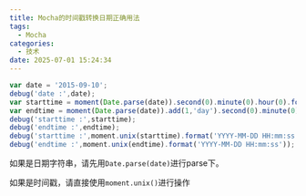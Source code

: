 ```yaml
---
title: Mocha的时间戳转换日期正确用法
tags:
  - Mocha
categories:
  - 技术
date: 2025-07-01 15:24:34
---
```


```js
var date = '2015-09-10';
debug('date :',date);
var starttime = moment(Date.parse(date)).second(0).minute(0).hour(0).format('X');
var endtime = moment(Date.parse(date)).add(1,'day').second(0).minute(0).hour(0).format('X');
debug('starttime :',starttime);
debug('endtime :',endtime);
debug('starttime :',moment.unix(starttime).format('YYYY-MM-DD HH:mm:ss'));
debug('endtime :',moment.unix(endtime).format('YYYY-MM-DD HH:mm:ss'));
```

如果是日期字符串，请先用`Date.parse(date)`进行parse下。

如果是时间戳，请直接使用`moment.unix()`进行操作


